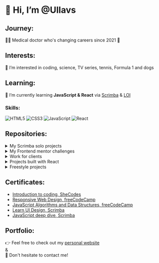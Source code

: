 # 👋 Hi, I’m @Ullavs

## Journey: 
👩‍⚕️ Medical doctor who's changing careers since 2021 🔀 

## Interests:
👀 I’m interested in coding, science, TV series, tennis, Formula 1 and dogs

## Learning:
🌱 I’m currently learning **JavaScript & React** via [Scrimba](https://scrimba.com) & [LOI](https://www.loi.nl/n-3374-hbo-programmeren-in-javascript)

### Skills:
![HTML5](https://img.shields.io/badge/html5-%23E34F26.svg?style=for-the-badge&logo=html5&logoColor=white)  ![CSS3](https://img.shields.io/badge/css3-%231572B6.svg?style=for-the-badge&logo=css3&logoColor=white)  ![JavaScript](https://img.shields.io/badge/javascript-%23323330.svg?style=for-the-badge&logo=javascript&logoColor=%23F7DF1E)  ![React](https://img.shields.io/badge/react-%2320232a.svg?style=for-the-badge&logo=react&logoColor=%2361DAFB)

## Repositories:
<details>
  <summary>My Scrimba solo projects</summary>
  <blockquote>
    <ul>
      <li><a href="https://github.com/Ullavs/travel-journal">Travel Journal (React)</a></li>
      <li><a href="https://github.com/Ullavs/digital-business-card">Digital business card (React)</a></li>
      <li><a href="https://github.com/Ullavs/unit-converter">Unit converter</a></li>
      <li><a href="https://github.com/Ullavs/password-generator">Password generator</a></li>
      <li><a href="https://github.com/Ullavs/invoice-creator">Invoice creator</a></li>
      <li><a href="https://github.com/Ullavs/color-scheme-generator">Color scheme generator</a></li>
      <li><a href="https://github.com/Ullavs/movie-watchlist">Movie watchlist</a></li>
    </ul>
  </blockquote>
</details> 

<details>
  <summary>My Frontend mentor challenges</summary>
  <blockquote>
     <ul>
      <li><a href="https://github.com/Ullavs/frontend-mentor/tree/main/001">Challenge 1</a></li>
      <li><a href="https://github.com/Ullavs/frontend-mentor/tree/main/002">Challenge 2</a></li>
      <li><a href="https://github.com/Ullavs/frontend-mentor/tree/main/003">Challenge 3</a></li>
      <li><a href="https://github.com/Ullavs/frontend-mentor/tree/main/004">Challenge 4</a></li>
      <li><a href="https://github.com/Ullavs/frontend-mentor/tree/main/005">Challenge 5</a></li>
      <li><a href="https://github.com/Ullavs/frontend-mentor/tree/main/006">Challenge 6</a></li>
  </blockquote>
</details> 

<details>
  <summary>Work for clients</summary>
  <blockquote>
    <ul>
      <li><a href="https://github.com/Ullavs/saritlaufer.nl">Website for a friends business</a></li>
    </ul>
  </blockquote>
</details>
  
  <details>
  <summary>Projects built with React</summary>
  <blockquote>
     <ul>
      <li><a href="https://github.com/Ullavs/travel-journal">Travel Journal</a></li>
      <li><a href="https://github.com/Ullavs/digital-business-card">Digital business card</a></li>
    </ul>
  </blockquote>
</details>

<details>
  <summary>Freestyle projects</summary>
  <blockquote>
    <ul>
      <li><a href="https://github.com/Ullavs/memory">Memory Game</a></li>
      <li><a href="#">Calculator</a></li>
    </ul>
  </blockquote>
</details> 

## Certificates:
- [Introduction to coding, SheCodes](https://www.shecodes.io/certificates/af3c717e8a247f24835e4a2ca1dd795c)
- [Responsive Web Design, freeCodeCamp](https://www.freecodecamp.org/certification/ullavs/responsive-web-design)
- [JavaScript Algorithms and Data Structures, freeCodeCamp](https://www.freecodecamp.org/certification/ullavs/javascript-algorithms-and-data-structures)
- [Learn UI Design, Scrimba](https://scrimba.com/certificate/uYPN6zcN/gdesignbootcamp)
- [JavaScript deep dive, Scrimba](https://scrimba.com/certificate/uYPN6zcN/gjavascript)
  
## Portfolio:
👉 Feel free to check out my [personal website](https://ullavs.nl)  
  &  
📩 Don't hesitate to contact me! 
